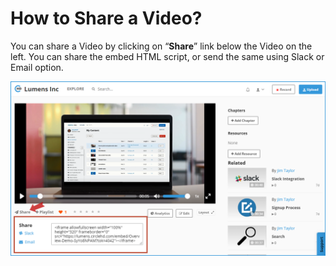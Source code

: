 # How to Share a Video?

You can share a Video by clicking on “**Share**” link below the Video on the left. You can share the embed HTML script, or send the same using Slack or Email option.

![](../.gitbook/assets/help_videos_share.png)



